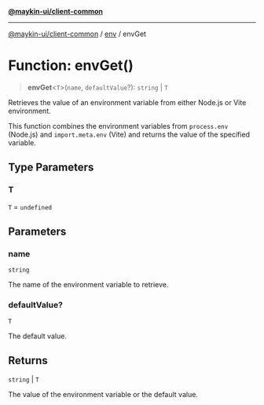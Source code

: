 [**@maykin-ui/client-common**](../../README.md)

***

[@maykin-ui/client-common](../../README.md) / [env](../README.md) / envGet

# Function: envGet()

> **envGet**\<`T`\>(`name`, `defaultValue`?): `string` \| `T`

Retrieves the value of an environment variable from either Node.js or Vite
environment.

This function combines the environment variables from `process.env` (Node.js)
and `import.meta.env` (Vite) and returns the value of the specified variable.

## Type Parameters

### T

`T` = `undefined`

## Parameters

### name

`string`

The name of the environment variable to retrieve.

### defaultValue?

`T`

The default value.

## Returns

`string` \| `T`

The value of the environment variable or the default value.
